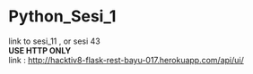 # Python_Sesi_1
link to sesi_11 , or sesi 43 <br>
<b>USE HTTP ONLY </b> <br>
link : http://hacktiv8-flask-rest-bayu-017.herokuapp.com/api/ui/

